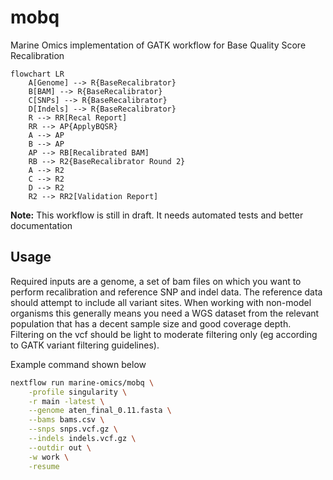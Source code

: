 # mobq

Marine Omics implementation of GATK workflow for Base Quality Score Recalibration

```mermaid
flowchart LR
    A[Genome] --> R{BaseRecalibrator}
    B[BAM] --> R{BaseRecalibrator}
    C[SNPs] --> R{BaseRecalibrator}
    D[Indels] --> R{BaseRecalibrator}    
    R --> RR[Recal Report]
    RR --> AP{ApplyBQSR}
    A --> AP
    B --> AP
    AP --> RB[Recalibrated BAM]
    RB --> R2{BaseRecalibrator Round 2}
    A --> R2
    C --> R2
    D --> R2
    R2 --> RR2[Validation Report]
```

**Note:** This workflow is still in draft. It needs automated tests and better documentation

## Usage

Required inputs are a genome, a set of bam files on which you want to perform recalibration and reference SNP and indel data.  The reference data should attempt to include all variant sites.  When working with non-model organisms this generally means you need a WGS dataset from the relevant population that has a decent sample size and good coverage depth. Filtering on the vcf should be light to moderate filtering only (eg according to GATK variant filtering guidelines).

Example command shown below

```bash
nextflow run marine-omics/mobq \
	-profile singularity \
	-r main -latest \
	--genome aten_final_0.11.fasta \
	--bams bams.csv \
	--snps snps.vcf.gz \
	--indels indels.vcf.gz \
	--outdir out \
	-w work \
	-resume 
```

